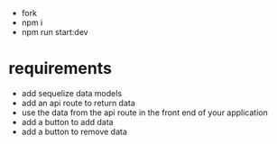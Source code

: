 - fork
- npm i
- npm run start:dev


# requirements

- add sequelize data models
- add an api route to return data
- use the data from the api route in the front end of your application
- add a button to add data
- add a button to remove data
